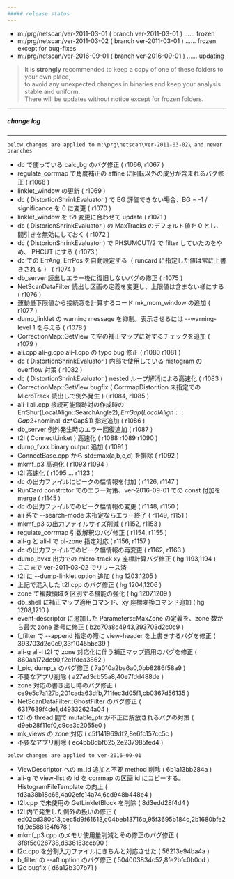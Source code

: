 ```yaml
---
##### release status
---
```

+ m:/prg/netscan/ver-2011-03-01 ( branch ver-2011-03-01 ) ...... frozen
+ m:/prg/netscan/ver-2011-03-02 ( branch ver-2011-03-01 ) ...... frozen except for bug-fixes
+ m:/prg/netscan/ver-2016-09-01 ( branch ver-2016-09-01 ) ...... updating  
> It is **strongly** recommended to keep a copy of one of these folders to your own place,  
> to avoid any unexpected changes in binaries and keep your analysis stable and uniform.  
> There will be updates without notice except for frozen folders.  
>

---
##### change log
---
``` below changes are applied to m:\prg\netscan\ver-2011-03-02\ and newer branches ```  
+ dc で使っている calc_bg のバグ修正 ( r1066, r1067 )
+ regulate_corrmap で角度補正の affine に回転以外の成分が含まれるバグ修正 ( r1068 )
+ linklet_window の更新 ( r1069 )
+ dc ( DistortionShrinkEvaluator ) で BG 評価できない場合、BG = -1 / significance を 0 に変更 ( r1070 )
+ linklet_window を t2l 変更に合わせて update ( r1071 )
+ dc ( DistorionShrinkEvaluator ) の MaxTracks のデフォルト値を 0 とし、間引きを無効にしておく ( r1072 )
+ dc ( DistorionShrinkEvaluator ) で PHSUMCUT/2 で filter していたのをやめ、 PHCUT にする ( r1073 )
+ dc での ErrAng, ErrPos を自動設定する（ runcard に指定した値は常に上書きされる ） ( r1074 )
+ db_server 読出しエラー後に復旧しないバグの修正 ( r1075 )
+ NetScanDataFilter 読出し区画の定義を変更し、上限値は含まない様にする ( r1076 )
+ 運動量下限値から接続窓を計算するコード mk_mom_window の追加 ( r1077 )
+ dump_linklet の warning message を抑制。表示させるには --warning-level 1 を与える ( r1078 )
+ CorrectionMap::GetView で空の補正マップに対するチェックを追加 ( r1079 )
+ ali.cpp ali-g.cpp ali-l.cpp の typo bug 修正 ( r1080 r1081 )
+ dc ( DistortionShrinkEvaluator ) 内部で使用している histogram の overflow 対策 ( r1082 )
+ dc ( DistortionShrinkEvaluator ) nested ループ解消による高速化 ( r1083 )
+ CorrectionMap::GetView bugfix ( CorrmapDistorition 未指定での MicroTrack 読出しで例外発生 ) ( r1084, r1085 )
+ ali-l ali.cpp 接続可能飛跡対の作成時の ErrShur(LocalAlign::SearchAngle$2), ErrGap(LocalAlign::Gap$2+nominal-dz*Gap$1) 指定追加 ( r1086 )
+ db_server 例外発生時のエラー回復追加 ( r1087 )
+ t2l ( ConnectLinket ) 高速化 ( r1088 r1089 r1090 )
+ dump_fvxx binary output 追加 ( r1091 )
+ ConnectBase.cpp から std::max(a,b,c,d) を排除 ( r1092 )
+ mkmf_p3 高速化 ( r1093 r1094 )
+ t2l 高速化 ( r1095 ... r1123 )
+ dc の出力ファイルにピークの幅情報を付加 ( r1126, r1147 )
+ RunCard constrctor でのエラー対策、ver-2016-09-01 での const 付加を merge ( r1145 )
+ dc の出力ファイルでのピーク幅情報の変更 ( r1148, r1150 )
+ ali 系で --search-mode 未指定ならエラー終了 ( r1149, r1151 )
+ mkmf_p3 の出力ファイルサイズ削減 ( r1152, r1153 )
+ regulate_corrmap 引数解釈のバグ修正 ( r1154, r1155 )
+ ali-g と ali-l で pl-zone 指定対応 ( r1156, r1157 )
+ dc の出力ファイルでのピーク幅情報の再変更 ( r1162, r1163 )
+ dump_bvxx 出力での micro-track xy 座標計算バグ修正 ( hg 1193,1194 )
+ ここまで ver-2011-03-02 でリリース済
+ t2l に --dump-linklet option 追加 ( hg 1203,1205 )
+ 上記で混入した t2l.cpp のバグ修正 ( hg 1204,1206 )
+ zone で複数領域を区別する機能の強化 ( hg 1207,1209 )
+ db_shell に補正マップ適用コマンド、xy 座標変換コマンド追加 ( hg 1208,1210 )
+ event-descriptor に追加した Parameters::MaxZone の定義を、zone 数から最大 zone 番号に修正 ( b2d70a8c4943,393703d2c0c9 )
+ f_filter で --append 指定の際に view-header を上書きするバグを修正 ( 393703d2c0c9,33f1045bbc39 )
+ ali-g ali-l t2l で zone 対応化に伴う補正マップ適用のバグを修正 ( 860aa172dc90,f2e1fdea3862 )
+ l_pic, dump_s のバグ修正 ( 7a010a2ba6a0,0bb8286f58a9 )
+ 不要なアプリ削除 ( a27ad3cb55a8,40e7fdd488de )
+ zone 対応の書き出し時のバグ修正 ( ce9e5c7a127b,201cada63dfb,711fec3d05f1,cb0367d56135 )
+ NetScanDataFilter::GhostFilter のバグ修正 ( 6317639f4de1,d49332624a04 )
+ t2l の thread 間で mutable_ptr が不正に解放されるバグの対策 ( d9eb28f11cf0,c9ce3c2055e0 )
+ mk_views の zone 対応 ( c5f141969df2,8e6fc157cc5c )
+ 不要なアプリ削除 ( ec4bb8dbf625,2e237985fed4 )  

``` below changes are applied to ver-2016-09-01 ```
+ ViewDescriptor への m_id 追加と不要 method 削除 ( 6b1a13bb284a )
+ ali-g で view-list の id を corrmap の区画 id にコピーする。HistogramFileTemplate の向上 ( fd3a38b18c66,4a02efc14a74,6cd948b448e4 )
+ t2l.cpp で未使用の GetLinkletBlock を削除 ( 8d3edd28f4d4 )
+ t2l 内で発生した例外の扱いの修正 ( ed02cd380c13,bec5d9f61613,c04beb13716b,95f3695b184c,2b1680bfe2fd,9c588184f678 )
+ mkmf_p3.cpp のメモリ使用量削減とその修正のバグ修正 ( 3f8f5c026738,d636153ccb90 )
+ l2c.cpp を分割入力ファイルにきちんと対応させた ( 56213e94ba4a )
+ b_filter の --aft option のバグ修正 ( 504003834c52,8fe2bfc0b0cd )
+ l2c bugfix ( d6a12b307b71 )
